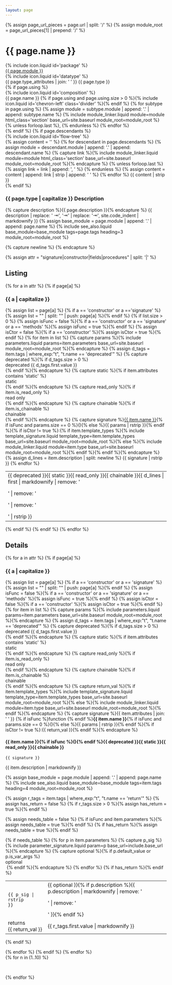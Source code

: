 ```yaml
---
layout: page
---
```


{% assign page_url_pieces = page.url | split: '/' %}
{% assign module_root = page_url_pieces[1] | prepend: '/' %}

<h1 id="heading" class="ui dividing header">{{ page.name }}</h1>

<div class="ui list">
  <div class="item">
    {% include icon.liquid id='package' %}
    <div class="content"><a href="{{ site.baseurl }}{{ module_root }}/{{ page.module }}/#{{ module_root }}">{{ page.module }}</a></div>
  </div>
  <div class="item">
    {% include icon.liquid id='datatype' %}
    <div class="content">{{ page.type_attributes | join: ' ' }} {{ page.type }}</div>
  </div>
  {% if page.using %}
  <div class="item">
    {% include icon.liquid id='composition' %}
    <div class="content">
      <div class="ui breadcrumb">
        <span class="section active">{{ page.name }}</span>
        {% if page.using and page.using.size > 0 %}{% include icon.liquid id='chevron-left' class='divider' %}{% endif %}
        {% for subtype in page.using %}
        {% assign module = subtype.module | append: '.' | append: subtype.name %}
        {% include module_linker.liquid module=module html_class='section' base_url=site.baseurl module_root=module_root %}
        {% unless forloop.last %},&nbsp;{% endunless %}
        {% endfor %}
      </div>
    </div>
  </div>
  {% endif %}
  {% if page.descendants %}
  <div class="item">
    {% include icon.liquid id='flow-tree' %}
    <div class="content">
      {% assign content = '' %}
      {% for descendant in page.descendants %}
        {% assign module = descendant.module | append: '.' | append: descendant.name %}
        {% capture link %}{% include module_linker.liquid module=module html_class='section' base_url=site.baseurl module_root=module_root %}{% endcapture %}
        {% unless forloop.last %}
          {% assign link = link | append: ', ' %}
        {% endunless %}
        {% assign content = content | append: link | strip | append: '
      ' %}
      {% endfor %}
      {{ content | strip }}
    </div>
  </div>
  {% endif %}
</div>

<h3 id="description" class="ui header">{{ page.type | capitalize }} Description</h3>
{% capture description %}{{ page.description }}{% endcapture %}
{{ description | replace: '   ⇥', '⇥' | replace: '⇥', site.code_indent | markdownify }}
{% assign base_module = page.module | append: '.' | append: page.name %}
{% include see_also.liquid base_module=base_module tags=page.tags heading=3 module_root=module_root %}

{% capture newline %}
{% endcapture %}

{% assign attr = "signature|constructor|fields|procedures" | split: '|'  %}

<h2 id="listing" class="ui dividing header">Listing</h2>

{% for a in attr %}
{% if page[a] %}
<h3 id="listing-{{ a }}" class="ui tight header">{{ a | capitalize }}</h3>
{% assign list = page[a] %}
{% if a == 'constructor' or a =='signature' %}{% assign list = "" | split: "" | push: page[a] %}{% endif %}
{% if list.size > 0 %}
<table class="ui striped definition table"><tbody>
{% assign isFunc = false %}{% if a == 'constructor' or a == 'signature' or a == 'methods' %}{% assign isFunc = true %}{% endif %}
{% assign isCtor = false %}{% if a == 'constructor' %}{% assign isCtor = true %}{% endif %}
{% for item in list %}
  {% capture params %}{% include parameters.liquid params=item.parameters base_url=site.baseurl module_root=module_root %}{% endcapture %}
  {% assign d_tags = item.tags | where_exp:"t", "t.name == 'deprecated'" %}
  {% capture deprecated %}{% if d_tags.size > 0 %}<div class="ui horizontal orange label">deprecated {{ d_tags.first.value }}</div>{% endif %}{% endcapture %}
  {% capture static %}{% if item.attributes contains 'static' %}<div class="ui horizontal grey label">static</div>{% endif %}{% endcapture %}
  {% capture read_only %}{% if item.is_read_only %}<div class="ui horizontal label">read only</div>{% endif %}{% endcapture %}
  {% capture chainable %}{% if item.is_chainable %}<div class="ui horizontal label">chainable</div>{% endif %}{% endcapture %}
  {% capture signature %}<a href="#details-{{ item.name }}">{{ item.name }}</a><span class="normal text">{% if isFunc and params.size == 0 %}(){% else %}{{ params | rstrip }}{% endif %}{% if isCtor != true %}:{% if item.template_types %}{% include template_signature.liquid template_type=item.template_types base_url=site.baseurl module_root=module_root %}{% else %}{% include module_linker.liquid module=item.type base_url=site.baseurl module_root=module_root %}{% endif %}{% endif %}</span>{% endcapture %}
  {% assign d_lines = item.description | split: newline %}
  <tr><td{% if forloop.first %} class="collapsing"{% endif %}>{{ signature | rstrip }}</td><td>{{ deprecated }}{{ static }}{{ read_only }}{{ chainable }}{{ d_lines | first | markdownify | remove: '<p>' | remove: '</p>' | remove: '</p>' | rstrip }}</td></tr>
{% endfor %}
</tbody></table>
{% endif %}
{% endif %}
{% endfor %}


<h2 id="details" class="ui dividing header">Details</h2>

{% for a in attr %}
{% if page[a] %}
<h3 id="details-{{ a }}" class="ui tight header">{{ a | capitalize }}</h3>
{% assign list = page[a] %}
{% if a == 'constructor' or a == 'signature' %}{% assign list = "" | split: "" | push: page[a] %}{% endif %}
{% assign isFunc = false %}{% if a == 'constructor' or a == 'signature' or a == 'methods' %}{% assign isFunc = true %}{% endif %}
{% assign isCtor = false %}{% if a == 'constructor' %}{% assign isCtor = true %}{% endif %}
{% for item in list %}
  {% capture params %}{% include parameters.liquid params=item.parameters base_url=site.baseurl module_root=module_root %}{% endcapture %}
  {% assign d_tags = item.tags | where_exp:"t", "t.name == 'deprecated'" %}
  {% capture deprecated %}{% if d_tags.size > 0 %}<div class="ui horizontal orange label">deprecated {{ d_tags.first.value }}</div>{% endif %}{% endcapture %}
  {% capture static %}{% if item.attributes contains 'static' %}<div class="ui horizontal grey label">static</div>{% endif %}{% endcapture %}
  {% capture read_only %}{% if item.is_read_only %}<div class="ui horizontal label">read only</div>{% endif %}{% endcapture %}
  {% capture chainable %}{% if item.is_chainable %}<div class="ui horizontal label">chainable</div>{% endif %}{% endcapture %}
  {% capture return_val %}{% if item.template_types %}{% include template_signature.liquid template_type=item.template_types base_url=site.baseurl module_root=module_root %}{% else %}{% include module_linker.liquid module=item.type base_url=site.baseurl module_root=module_root %}{% endif %}{% endcapture %}
  {% capture signature %}{{ item.attributes | join: ' ' }} {% if isFunc %}function {% endif %}<strong>{{ item.name }}</strong>{% if isFunc and params.size == 0 %}(){% else %}{{ params | rstrip }}{% endif %}{% if isCtor != true %}:{{ return_val }}{% endif %}{% endcapture %}
  <div class="details">
  <h4 id="details-{{ item.name }}" class="ui very tight secondary header">{{ item.name }}{% if isFunc %}(){% endif %}{{ deprecated }}{{ static }}{{ read_only }}{{ chainable }}</h4>
  <p><code>{{ signature }}</code></p>
  {{ item.description | markdownify }}

  {% assign base_module = page.module | append: '.' | append: page.name %}
  {% include see_also.liquid base_module=base_module tags=item.tags heading=4 module_root=module_root %}

  {% assign r_tags = item.tags | where_exp:"t", "t.name == 'return'" %}
  {% assign has_return = false %}
  {% if r_tags.size > 0 %}{% assign has_return = true %}{% endif %}

  {% assign needs_table = false %}
  {% if isFunc and item.parameters %}{% assign needs_table = true %}{% endif %}
  {% if has_return %}{% assign needs_table = true %}{% endif %}

  {% if needs_table %}<table class="ui striped definition table"><tbody>
  {% for p in item.parameters %}
    {% capture p_sig %}{% include parameter_signature.liquid param=p base_url=include.base_url %}{% endcapture %}
    {% capture optional %}{% if p.default_value or p.is_var_args %}<div class="ui horizontal label">optional</div>&nbsp;{% endif %}{% endcapture %}
    <tr><td class="collapsing"><code>{{ p_sig | rstrip }}</code></td><td>{{ optional }}{% if p.description %}{{ p.description | markdownify | remove: '<p>' | remove: '</p>' }}{% endif %}</td></tr>
  {% endfor %}
  {% if has_return %}<tr><td class="collapsing"><div class="ui basic grey ribbon label">returns</div>{{ return_val }}</td><td>{{ r_tags.first.value | markdownify }}</td></tr>{% endif %}
  </tbody></table>{% endif %}
  </div>
{% endfor %}
{% endif %}
{% endfor %}


<div id="scroll-space">
  {% for n in (1..10) %}
  <p>&nbsp;</p>
  {% endfor %}
</div>